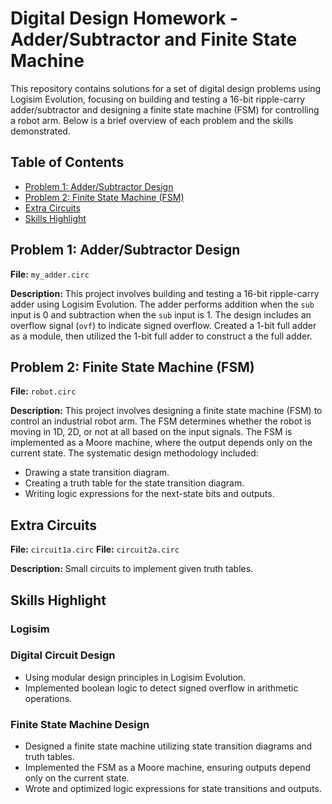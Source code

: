 # Digital Design Homework - Adder/Subtractor and Finite State Machine

This repository contains solutions for a set of digital design problems using Logisim Evolution, focusing on building and testing a 16-bit ripple-carry adder/subtractor and designing a finite state machine (FSM) for controlling a robot arm. Below is a brief overview of each problem and the skills demonstrated.

## Table of Contents

- [Problem 1: Adder/Subtractor Design](#problem-1-addersubtractor-design)
- [Problem 2: Finite State Machine (FSM)](#problem-2-finite-state-machine-fsm)
- [Extra Circuits](#extra-circuits)
- [Skills Highlight](#skills-highlight)

## Problem 1: Adder/Subtractor Design

**File:** `my_adder.circ`

**Description:**
This project involves building and testing a 16-bit ripple-carry adder using Logisim Evolution. The adder performs addition when the `sub` input is 0 and subtraction when the `sub` input is 1. The design includes an overflow signal (`ovf`) to indicate signed overflow. Created a 1-bit full adder as a module, then utilized the 1-bit full adder to construct a the full adder.

## Problem 2: Finite State Machine (FSM)

**File:** `robot.circ`

**Description:**
This project involves designing a finite state machine (FSM) to control an industrial robot arm. The FSM determines whether the robot is moving in 1D, 2D, or not at all based on the input signals. The FSM is implemented as a Moore machine, where the output depends only on the current state. The systematic design methodology included:
- Drawing a state transition diagram.
- Creating a truth table for the state transition diagram.
- Writing logic expressions for the next-state bits and outputs.

## Extra Circuits

**File:** `circuit1a.circ`
**File:** `circuit2a.circ`

**Description:**
Small circuits to implement given truth tables.

## Skills Highlight

### Logisim

### Digital Circuit Design
- Using modular design principles in Logisim Evolution.
- Implemented boolean logic to detect signed overflow in arithmetic operations.

### Finite State Machine Design
- Designed a finite state machine utilizing state transition diagrams and truth tables.
- Implemented the FSM as a Moore machine, ensuring outputs depend only on the current state.
- Wrote and optimized logic expressions for state transitions and outputs.
